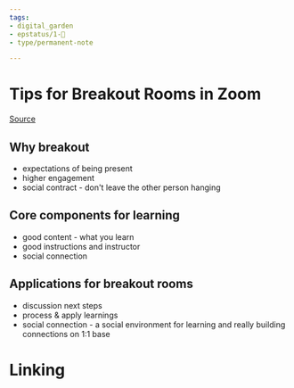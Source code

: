 ```yaml
---
tags: 
- digital_garden
- epstatus/1-🌱
- type/permanent-note

---
```

# Tips for Breakout Rooms in Zoom
[Source](https://www.youtube.com/watch?v=2P1ETlamcl4)
## Why breakout
+ expectations of being present
+ higher engagement
+ social contract - don't leave the other person hanging

## Core components for learning
+ good content - what you learn
+ good instructions and instructor
+ social connection

## Applications for breakout rooms
+ discussion next steps
+ process & apply learnings
+ social connection - a social environment for learning and really building connections on 1:1 base

# Linking


